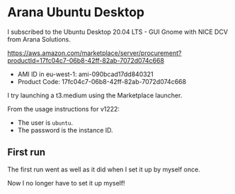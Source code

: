 # Arana Ubuntu Desktop

I subscribed to the Ubuntu Desktop 20.04 LTS - GUI Gnome with NICE DCV from Arana Solutions.

https://aws.amazon.com/marketplace/server/procurement?productId=17fc04c7-06b8-42ff-82ab-7072d074c668

* AMI ID in eu-west-1: ami-090bcad17dd840321
* Product Code: 17fc04c7-06b8-42ff-82ab-7072d074c668

I try launching a t3.medium using the Marketplace launcher.

From the usage instructions for v1222:

* The user is `ubuntu`.
* The password is the instance ID.

## First run

The first run went as well as it did when I set it up by myself once.

Now I no longer have to set it up myself!
